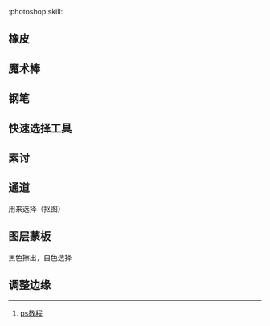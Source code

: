 :photoshop:skill:
## 橡皮
## 魔术棒
## 钢笔
## 快速选择工具
## 索讨
## 通道
用来选择（抠图）
## 图层蒙板
黑色擦出，白色选择
## 调整边缘
----
1. [ps教程](https://www.zhihu.com/question/62211230/answer/774409138)
